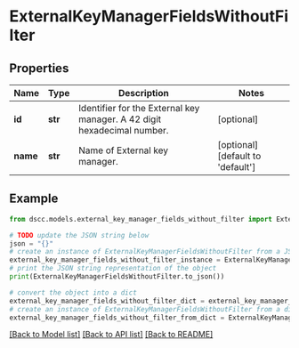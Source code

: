 # ExternalKeyManagerFieldsWithoutFilter


## Properties

Name | Type | Description | Notes
------------ | ------------- | ------------- | -------------
**id** | **str** | Identifier for the External key manager. A 42 digit hexadecimal number. | [optional] 
**name** | **str** | Name of External key manager. | [optional] [default to 'default']

## Example

```python
from dscc.models.external_key_manager_fields_without_filter import ExternalKeyManagerFieldsWithoutFilter

# TODO update the JSON string below
json = "{}"
# create an instance of ExternalKeyManagerFieldsWithoutFilter from a JSON string
external_key_manager_fields_without_filter_instance = ExternalKeyManagerFieldsWithoutFilter.from_json(json)
# print the JSON string representation of the object
print(ExternalKeyManagerFieldsWithoutFilter.to_json())

# convert the object into a dict
external_key_manager_fields_without_filter_dict = external_key_manager_fields_without_filter_instance.to_dict()
# create an instance of ExternalKeyManagerFieldsWithoutFilter from a dict
external_key_manager_fields_without_filter_from_dict = ExternalKeyManagerFieldsWithoutFilter.from_dict(external_key_manager_fields_without_filter_dict)
```
[[Back to Model list]](../README.md#documentation-for-models) [[Back to API list]](../README.md#documentation-for-api-endpoints) [[Back to README]](../README.md)


